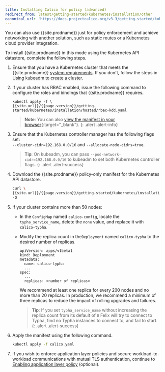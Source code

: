 ```yaml
---
title: Installing Calico for policy (advanced)
redirect_from: latest/getting-started/kubernetes/installation/other
canonical_url: 'https://docs.projectcalico.org/v3.3/getting-started/kubernetes/installation/other'
---
```


You can also use {{site.prodname}} just for policy enforcement and achieve networking
with another solution, such as static routes or a Kubernetes cloud provider integration.

To install {{site.prodname}} in this mode using the Kubernetes API datastore,
complete the following steps.

1. Ensure that you have a Kubernetes cluster that meets the
   {{site.prodname}} [system requirements](../requirements). If you don't,
   follow the steps in [Using kubeadm to create a cluster](http://kubernetes.io/docs/getting-started-guides/kubeadm/).

1. If your cluster has RBAC enabled, issue the following command to
   configure the roles and bindings that {{site.prodname}} requires.

   ```
   kubectl apply -f \
   {{site.url}}/{{page.version}}/getting-started/kubernetes/installation/hosted/rbac-kdd.yaml
   ```
   > **Note**: You can also
   > [view the manifest in your browser](hosted/rbac-kdd.yaml){:target="_blank"}.
   {: .alert .alert-info}

1. Ensure that the Kubernetes controller manager has the following flags
   set: <br>
   `--cluster-cidr=192.168.0.0/16` and `--allocate-node-cidrs=true`.

   > **Tip**: On kubeadm, you can pass `--pod-network-cidr=192.168.0.0/16`
   > to kubeadm to set both Kubernetes controller flags.
   {: .alert .alert-success}

1. Download the {{site.prodname}} policy-only manifest for the Kubernetes API datastore.

   ```bash
   curl \
   {{site.url}}/{{page.version}}/getting-started/kubernetes/installation/hosted/kubernetes-datastore/policy-only/1.7/calico.yaml \
   -O
   ```

1. If your cluster contains more than 50 nodes:

   - In the `ConfigMap` named `calico-config`, locate the `typha_service_name`,
     delete the `none` value, and replace it with `calico-typha`.

   - Modify the replica count in the`Deployment` named `calico-typha`
     to the desired number of replicas.

     ```
     apiVersion: apps/v1beta1
     kind: Deployment
     metadata:
       name: calico-typha
       ...
     spec:
       ...
       replicas: <number of replicas>
     ```

     We recommend at least one replica for every 200 nodes and no more than
     20 replicas. In production, we recommend a minimum of three replicas to reduce
     the impact of rolling upgrades and failures.

     > **Tip**: If you set `typha_service_name` without increasing the replica
     > count from its default of `0` Felix will try to connect to Typha, find no
     > Typha instances to connect to, and fail to start.
     {: .alert .alert-success}

1. Apply the manifest using the following command.

   ```bash
   kubectl apply -f calico.yaml
   ```

1. If you wish to enforce application layer policies and secure workload-to-workload
   communications with mutual TLS authentication, continue to [Enabling application layer policy](app-layer-policy) (optional).
